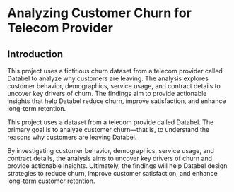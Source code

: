 # Analyzing Customer Churn for Telecom Provider
## Introduction
This project uses a fictitious churn dataset from a telecom provider called Databel to analyze why customers are leaving. 
The analysis explores customer behavior, demographics, service usage, and contract details to uncover key drivers of churn. 
The findings aim to provide actionable insights that help Databel reduce churn, improve satisfaction, and enhance long-term retention.

This project uses a dataset from a telecom provide called Databel. The primary goal is to analyze customer churn—that is, to understand the reasons why customers are leaving Databel. 

By investigating customer behavior, demographics, service usage, and contract details, the analysis aims to uncover key drivers of churn and provide actionable insights. Ultimately, the findings will help Databel design strategies to reduce churn, improve customer satisfaction, and enhance long-term customer retention.
